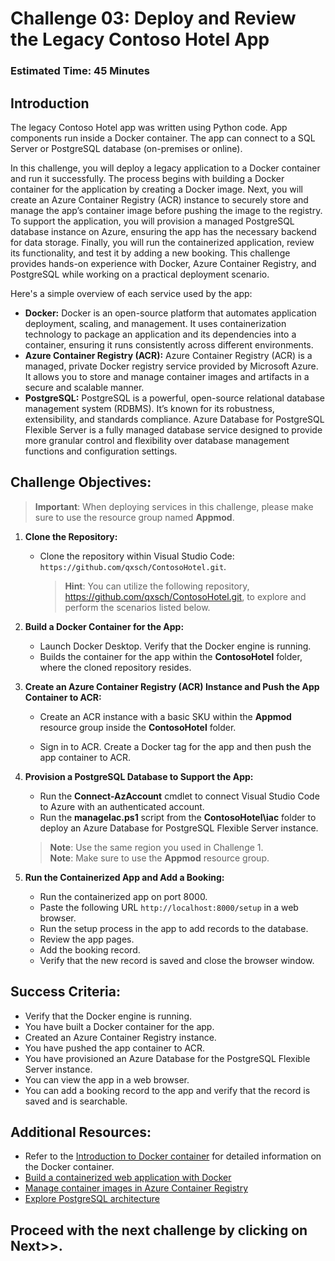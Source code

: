 # Challenge 03: Deploy and Review the Legacy Contoso Hotel App
### Estimated Time: 45 Minutes
## Introduction

The legacy Contoso Hotel app was written using Python code. App components run inside a Docker container. The app can connect to a SQL Server or PostgreSQL database (on-premises or online).

In this challenge, you will deploy a legacy application to a Docker container and run it successfully. The process begins with building a Docker container for the application by creating a Docker image. Next, you will create an Azure Container Registry (ACR) instance to securely store and manage the app’s container image before pushing the image to the registry. To support the application, you will provision a managed PostgreSQL database instance on Azure, ensuring the app has the necessary backend for data storage. Finally, you will run the containerized application, review its functionality, and test it by adding a new booking. This challenge provides hands-on experience with Docker, Azure Container Registry, and PostgreSQL while working on a practical deployment scenario.

Here's a simple overview of each service used by the app:

- **Docker:** Docker is an open-source platform that automates application deployment, scaling, and management. It uses containerization technology to package an application and its dependencies into a container, ensuring it runs consistently across different environments.
- **Azure Container Registry (ACR):** Azure Container Registry (ACR) is a managed, private Docker registry service provided by Microsoft Azure. It allows you to store and manage container images and artifacts in a secure and scalable manner.
- **PostgreSQL:** PostgreSQL is a powerful, open-source relational database management system (RDBMS). It’s known for its robustness, extensibility, and standards compliance. Azure Database for PostgreSQL Flexible Server is a fully managed database service designed to provide more granular control and flexibility over database management functions and configuration settings.


## Challenge Objectives:

> **Important**: When deploying services in this challenge, please make sure to use the resource group named **Appmod**. 

1. **Clone the Repository:**
   - Clone the repository within Visual Studio Code: `https://github.com/qxsch/ContosoHotel.git`.
     > **Hint**: You can utilize the following repository, https://github.com/qxsch/ContosoHotel.git, to explore and perform the scenarios listed below.   

1. **Build a Docker Container for the App:**

   - Launch Docker Desktop. Verify that the Docker engine is running.   
   - Builds the container for the app within the **ContosoHotel** folder, where the cloned repository resides.

1. **Create an Azure Container Registry (ACR) Instance and Push the App Container to ACR:**

   - Create an ACR instance with a basic SKU within the **Appmod** resource group inside the **ContosoHotel** folder.
   - Sign in to ACR. Create a Docker tag for the app and then push the app container to ACR.

     <validation step="f093ed04-190b-4416-bd7a-59a113e42a4e" />   

1. **Provision a PostgreSQL Database to Support the App:**   

   - Run the **Connect-AzAccount** cmdlet to connect Visual Studio Code to Azure with an authenticated account.
   - Run the **manageIac.ps1** script from the **ContosoHotel\iac** folder to deploy an Azure Database for PostgreSQL Flexible Server instance.
   > **Note**: Use the same region you used in Challenge 1.  
   > **Note**: Make sure to use the **Appmod** resource group.

     <validation step="f093ed04-190b-4416-bd7a-59a113e42a4e" />   

1. **Run the Containerized App and Add a Booking:**

   - Run the containerized app on port 8000.
   - Paste the following URL `http://localhost:8000/setup` in a web browser.
   - Run the setup process in the app to add records to the database.
   - Review the app pages.
   - Add the booking record.
   - Verify that the new record is saved and close the browser window.

## Success Criteria:

- Verify that the Docker engine is running.
- You have built a Docker container for the app.
- Created an Azure Container Registry instance.
- You have pushed the app container to ACR.
- You have provisioned an Azure Database for the PostgreSQL Flexible Server instance.
- You can view the app in a web browser.
- You can add a booking record to the app and verify that the record is saved and is searchable.

## Additional Resources:

-  Refer to the  [Introduction to Docker container](https://learn.microsoft.com/en-us/training/modules/intro-to-docker-containers/) for detailed information on the Docker container.
-  [Build a containerized web application with Docker](https://learn.microsoft.com/en-us/training/modules/intro-to-containers/)
-  [Manage container images in Azure Container Registry](https://learn.microsoft.com/en-us/training/modules/publish-container-image-to-azure-container-registry/)
-  [Explore PostgreSQL architecture](https://learn.microsoft.com/en-us/training/modules/explore-postgresql-architecture/)


## Proceed with the next challenge by clicking on **Next**>>.   


